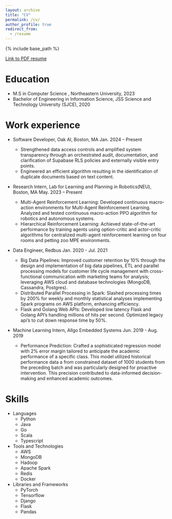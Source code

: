 ```yaml
---
layout: archive
title: "CV"
permalink: /cv/
author_profile: true
redirect_from:
  - /resume
---
```


{% include base_path %}


[Link to PDF resume](https://atharvaw1.github.io/files/Atharva_Wandile_resume.pdf)

Education
======
* M.S in Computer Science , Northeastern University, 2023
* Bachelor of Engineering in Information Science, JSS Science and Technology University (SJCE), 2020

Work experience
======
* Software Developer, Oak AI, Boston, MA Jan. 2024 – Present
  *  Strengthened data access controls and amplified system transparency through an orchestrated audit, documentation, and
  clarification of Supabase RLS policies and externally visible entry points.
  *  Engineered an efficient algorithm resulting in the identification of duplicate documents based on text content.

* Research Intern, Lab for Learning and Planning in Robotics(NEU), Boston, MA       May. 2023 – Present
  * Multi-Agent Reinforcement Learning: Developed continuous macro-action environments for Multi-Agent Reinforcement Learning. Analyzed and tested continuous macro-action PPO algorithm for robotics and autonomous systems.
  * Hierarchical Reinforcement Learning: Achieved state-of-the-art performance by training agents using option-critic and actor-critic algorithms for centralized multi-agent reinforcement learning on four rooms and petting zoo MPE environments. 
 
* Data Engineer, Redbus           Jan. 2020 - Jul. 2021
  * Big Data Pipelines: Improved customer retention by 10% through the design and implementation of big data pipelines, ETL and parallel processing models for customer life cycle management with cross-functional communication with marketing teams for analysis; leveraging AWS cloud and database technologies (MongoDB, Cassandra, Postgres). 
  * Distributed Parallel Processing in Spark: Slashed processing times by 200% for weekly and monthly statistical analyses implementing Spark programs on AWS platform, enhancing efficiency.
  * Flask and Golang Web APIs: Developed low latency Flask and Golang API’s handling millions of hits per second. Optimized legacy api’s to cut down response time by 50%.

* Machine Learning Intern, Allgo Embedded Systems            Jun. 2019 - Aug. 2019
  *	Performance Prediction: Crafted a sophisticated regression model with 2% error margin tailored to anticipate the academic performance of a specific class. This model utilized historical performance data a from constrained dataset of 1000 students from the preceding batch and was particularly designed for proactive intervention. This precision contributed to data-informed decision-making and enhanced academic outcomes.
  
Skills
======
* Languages
  * Python
  * Java
  * Go
  * Scala
  * Typescript
* Tools and Technologies
  * AWS
  * MongoDB
  * Hadoop
  * Apache Spark
  * Redis
  * Docker
* Libraries and Frameworks
  * PyTorch
  * Tensorflow
  * Django
  * Flask
  * Pandas

